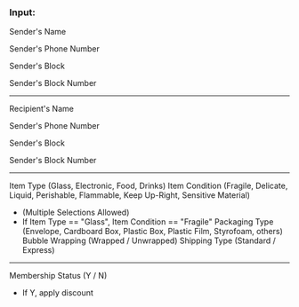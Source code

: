 ### Input:
Sender's Name

Sender's Phone Number

Sender's Block

Sender's Block Number

---

Recipient's Name

Sender's Phone Number

Sender's Block

Sender's Block Number

---

Item Type (Glass, Electronic, Food, Drinks)
Item Condition (Fragile, Delicate, Liquid, Perishable, Flammable, Keep Up-Right, Sensitive Material)
 - (Multiple Selections Allowed)
 - If Item Type == "Glass", Item Condition == "Fragile"
Packaging Type (Envelope, Cardboard Box, Plastic Box, Plastic Film, Styrofoam, others)
Bubble Wrapping (Wrapped / Unwrapped)
Shipping Type (Standard / Express)
---
Membership Status (Y / N)
 - If Y, apply discount